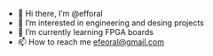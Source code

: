 - 👋 Hi there, I’m @efforal
- 👀 I’m interested in engineering and desing projects
- 🌱 I’m currently learning FPGA boards
- 📫 How to reach me efeoral@gmail.com

<!---
efforal/efforal is a ✨ special ✨ repository because its `README.md` (this file) appears on your GitHub profile.
You can click the Preview link to take a look at your changes.
--->
